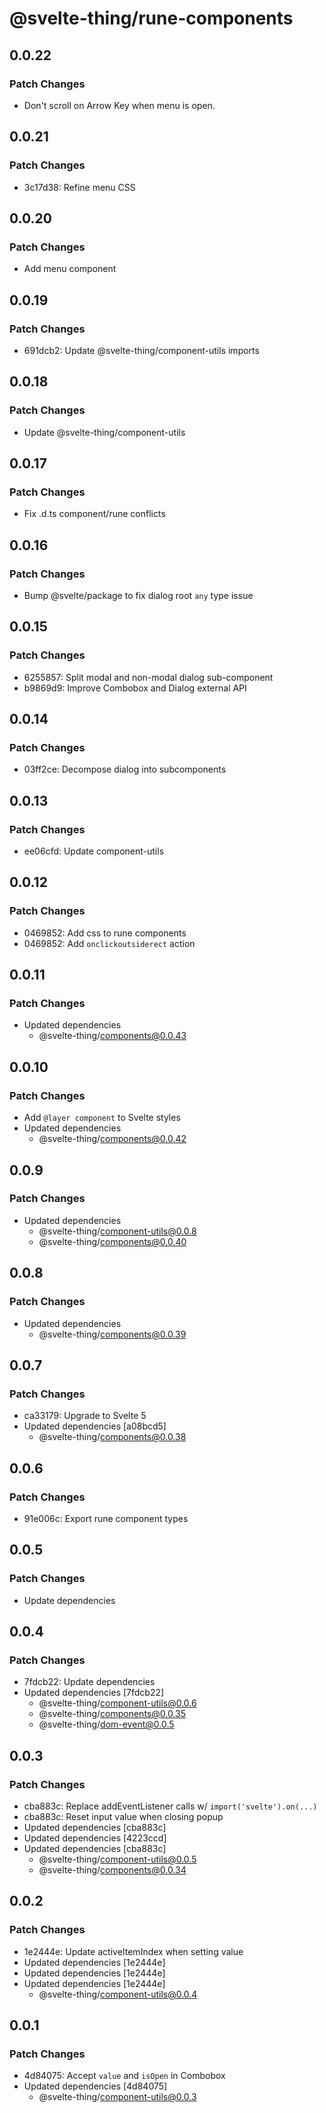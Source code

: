 # @svelte-thing/rune-components

## 0.0.22

### Patch Changes

- Don't scroll on Arrow Key when menu is open.

## 0.0.21

### Patch Changes

- 3c17d38: Refine menu CSS

## 0.0.20

### Patch Changes

- Add menu component

## 0.0.19

### Patch Changes

- 691dcb2: Update @svelte-thing/component-utils imports

## 0.0.18

### Patch Changes

- Update @svelte-thing/component-utils

## 0.0.17

### Patch Changes

- Fix .d.ts component/rune conflicts

## 0.0.16

### Patch Changes

- Bump @svelte/package to fix dialog root `any` type issue

## 0.0.15

### Patch Changes

- 6255857: Split modal and non-modal dialog sub-component
- b9869d9: Improve Combobox and Dialog external API

## 0.0.14

### Patch Changes

- 03ff2ce: Decompose dialog into subcomponents

## 0.0.13

### Patch Changes

- ee06cfd: Update component-utils

## 0.0.12

### Patch Changes

- 0469852: Add css to rune components
- 0469852: Add `onclickoutsiderect` action

## 0.0.11

### Patch Changes

- Updated dependencies
    - @svelte-thing/components@0.0.43

## 0.0.10

### Patch Changes

- Add `@layer component` to Svelte styles
- Updated dependencies
    - @svelte-thing/components@0.0.42

## 0.0.9

### Patch Changes

- Updated dependencies
    - @svelte-thing/component-utils@0.0.8
    - @svelte-thing/components@0.0.40

## 0.0.8

### Patch Changes

- Updated dependencies
    - @svelte-thing/components@0.0.39

## 0.0.7

### Patch Changes

- ca33179: Upgrade to Svelte 5
- Updated dependencies [a08bcd5]
    - @svelte-thing/components@0.0.38

## 0.0.6

### Patch Changes

- 91e006c: Export rune component types

## 0.0.5

### Patch Changes

- Update dependencies

## 0.0.4

### Patch Changes

- 7fdcb22: Update dependencies
- Updated dependencies [7fdcb22]
    - @svelte-thing/component-utils@0.0.6
    - @svelte-thing/components@0.0.35
    - @svelte-thing/dom-event@0.0.5

## 0.0.3

### Patch Changes

- cba883c: Replace addEventListener calls w/ `import('svelte').on(...)`
- cba883c: Reset input value when closing popup
- Updated dependencies [cba883c]
- Updated dependencies [4223ccd]
- Updated dependencies [cba883c]
    - @svelte-thing/component-utils@0.0.5
    - @svelte-thing/components@0.0.34

## 0.0.2

### Patch Changes

- 1e2444e: Update activeItemIndex when setting value
- Updated dependencies [1e2444e]
- Updated dependencies [1e2444e]
- Updated dependencies [1e2444e]
    - @svelte-thing/component-utils@0.0.4

## 0.0.1

### Patch Changes

- 4d84075: Accept `value` and `isOpen` in Combobox
- Updated dependencies [4d84075]
    - @svelte-thing/component-utils@0.0.3
